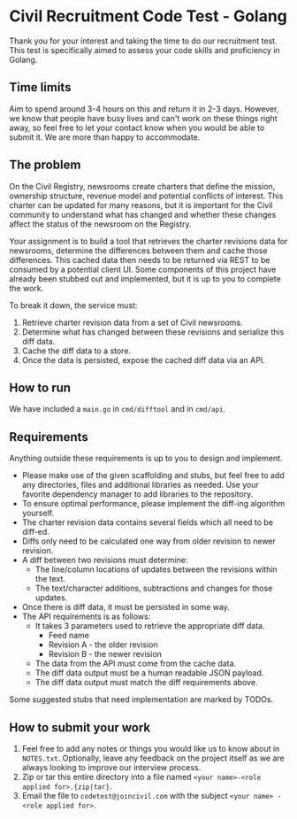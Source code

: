 # Civil Recruitment Code Test - Golang

Thank you for your interest and taking the time to do our recruitment test. This test is specifically aimed to assess your code skills and proficiency in Golang.

## Time limits

Aim to spend around 3-4 hours on this and return it in 2-3 days. However, we know that
people have busy lives and can't work on these things right away, so feel free to let your contact know when you would be able to submit it. We are more than happy to accommodate.


## The problem

On the Civil Registry, newsrooms create charters that define the mission, ownership structure, revenue model and potential conflicts of interest. This charter can be updated for many reasons, but it is important for the Civil community to understand what has changed and whether these changes affect the status of the newsroom on the Registry.

Your assignment is to build a tool that retrieves the charter revisions data for newsrooms, determine the differences between them and cache those differences. This cached data then needs to be returned via REST to be consumed by a potential client UI. Some components of this project have already been stubbed out and implemented, but it is up to you to complete the work.

To break it down, the service must:

1. Retrieve charter revision data from a set of Civil newsrooms.
2. Determine what has changed between these revisions and serialize this diff data.
3. Cache the diff data to a store.
4. Once the data is persisted, expose the cached diff data via an API.

## How to run

We have included a `main.go` in `cmd/difftool` and in `cmd/api`.

## Requirements

Anything outside these requirements is up to you to design and implement.

* Please make use of the given scaffolding and stubs, but feel free to add any directories, files and additional libraries as needed. Use your favorite dependency manager to add libraries to the repository.
* To ensure optimal performance, please implement the diff-ing algorithm yourself.
* The charter revision data contains several fields which all need to be diff-ed.
* Diffs only need to be calculated one way from older revision to newer revision.
* A diff between two revisions must determine:
	* The line/column locations of updates between the revisions within the text.
	* The text/character additions, subtractions and changes for those updates.
* Once there is diff data, it must be persisted in some way.
* The API requirements is as follows:
    * It takes 3 parameters used to retrieve the appropriate diff data.
        * Feed name
        * Revision A - the older revision
        * Revision B - the newer revision
    * The data from the API must come from the cache data.
    * The diff data output must be a human readable JSON payload.
    * The diff data output must match the diff requirements above.

Some suggested stubs that need implementation are marked by TODOs.

## How to submit your work

1. Feel free to add any notes or things you would like us to know about in `NOTES.txt`. Optionally, leave any feedback on the project itself as we are always looking to improve our interview process.
2. Zip or tar this entire directory into a file named `<your name>-<role applied for>.{zip|tar}`.
3. Email the file to `codetest@joincivil.com` with the subject `<your name> - <role applied for>`.
